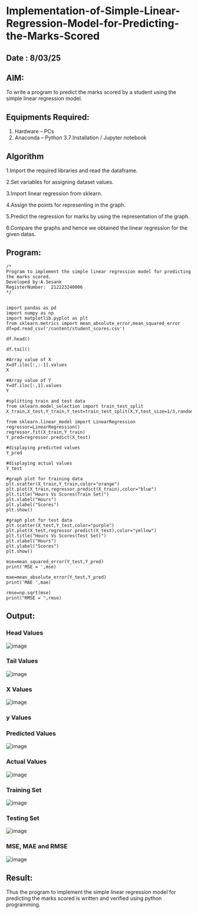 # Implementation-of-Simple-Linear-Regression-Model-for-Predicting-the-Marks-Scored
## Date : 8/03/25
## AIM:
To write a program to predict the marks scored by a student using the simple linear regression model.

## Equipments Required:
1. Hardware – PCs
2. Anaconda – Python 3.7 Installation / Jupyter notebook

## Algorithm
1.Import the required libraries and read the dataframe.

2.Set variables for assigning dataset values.

3.Import linear regression from sklearn.

4.Assign the points for representing in the graph.

5.Predict the regression for marks by using the representation of the graph.

6.Compare the graphs and hence we obtained the linear regression for the given datas. 



## Program:
```
/*
Program to implement the simple linear regression model for predicting the marks scored.
Developed by:A.Sesank
RegisterNumber:  212223240006
*/


import pandas as pd
import numpy as np
import matplotlib.pyplot as plt
from sklearn.metrics import mean_absolute_error,mean_squared_error
df=pd.read_csv('/content/student_scores.csv')

df.head()

df.tail()

#Array value of X
X=df.iloc[:,:-1].values
X

#Array value of Y
Y=df.iloc[:,1].values
Y

#splitting train and test data
from sklearn.model_selection import train_test_split
X_train,X_test,Y_train,Y_test=train_test_split(X,Y,test_size=1/3,random_state=0)

from sklearn.linear_model import LinearRegression
regressor=LinearRegression()
regressor.fit(X_train,Y_train)
Y_pred=regressor.predict(X_test)

#displaying predicted values
Y_pred

#displaying actual values
Y_test

#graph plot for training data
plt.scatter(X_train,Y_train,color="orange")
plt.plot(X_train,regressor.predict(X_train),color="blue")
plt.title("Hours Vs Scores(Train Set)")
plt.xlabel("Hours")
plt.ylabel("Scores")
plt.show()

#graph plot for test data
plt.scatter(X_test,Y_test,color="purple")
plt.plot(X_test,regressor.predict(X_test),color="yellow")
plt.title("Hours Vs Scores(Test Set)")
plt.xlabel("Hours")
plt.ylabel("Scores")
plt.show()

mse=mean_squared_error(Y_test,Y_pred)
print('MSE = ',mse)

mae=mean_absolute_error(Y_test,Y_pred)
print('MAE ',mae)

rmse=np.sqrt(mse)
print("RMSE = ",rmse)
```

## Output:
### Head Values
![image](https://github.com/user-attachments/assets/f8383e2e-1bcc-4137-b1cd-fd706bd438fb)


### Tail Values

![image](https://github.com/user-attachments/assets/d3b67821-e803-4413-9f0f-415f6b04a21f)

### X Values
![image](https://github.com/user-attachments/assets/a4a3710b-6d70-4286-a728-cc641ba21638)


### y Values


### Predicted Values

![image](https://github.com/user-attachments/assets/eee55077-1f9e-4a60-9471-d5e2a131a6e8)

### Actual Values
![image](https://github.com/user-attachments/assets/0b4bed37-2dea-4330-abcc-cfb278976f69)


### Training Set
![image](https://github.com/user-attachments/assets/d8a0d3b8-d698-4bbf-a7d1-505f963a0734)


### Testing Set
![image](https://github.com/user-attachments/assets/83dc9c01-c442-4aaf-ad30-245eb1905a07)


### MSE, MAE and RMSE
![image](https://github.com/user-attachments/assets/c438fe10-89be-4e8c-9eda-0e436fbf83ca)

## Result:
Thus the program to implement the simple linear regression model for predicting the marks scored is written and verified using python programming.

